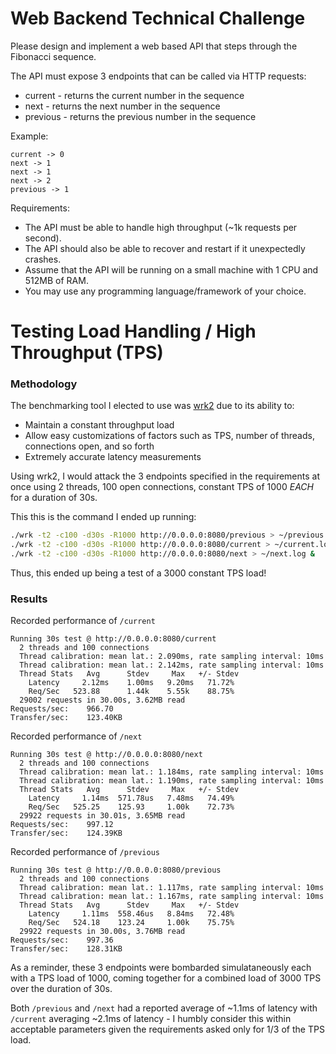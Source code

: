 Web Backend Technical Challenge
===============================
Please design and implement a web based API that steps through the Fibonacci sequence. 

The API must expose 3 endpoints that can be called via HTTP requests:
* current - returns the current number in the sequence
* next - returns the next number in the sequence
* previous - returns the previous number in the sequence

Example:
```
current -> 0
next -> 1
next -> 1
next -> 2
previous -> 1
```

Requirements:
* The API must be able to handle high throughput (~1k requests per second).
* The API should also be able to recover and restart if it unexpectedly crashes.
* Assume that the API will be running on a small machine with 1 CPU and 512MB of RAM.
* You may use any programming language/framework of your choice.



Testing Load Handling / High Throughput (TPS)
=============================================

### Methodology
The benchmarking tool I elected to use was [wrk2](https://github.com/giltene/wrk2) due to its ability to:
* Maintain a constant throughput load
* Allow easy customizations of factors such as TPS, number of threads, connections open, and so forth
* Extremely accurate latency measurements

Using wrk2, I would attack the 3 endpoints specified in the requirements at once using 2 threads, 100 open connections, constant TPS of 1000 *EACH* for a duration of 30s.

This this is the command I ended up running:

```bash
./wrk -t2 -c100 -d30s -R1000 http://0.0.0.0:8080/previous > ~/previous.log &
./wrk -t2 -c100 -d30s -R1000 http://0.0.0.0:8080/current > ~/current.log &
./wrk -t2 -c100 -d30s -R1000 http://0.0.0.0:8080/next > ~/next.log &
```

Thus, this ended up being a test of a 3000 constant TPS load!

### Results
Recorded performance of `/current`
```
Running 30s test @ http://0.0.0.0:8080/current
  2 threads and 100 connections
  Thread calibration: mean lat.: 2.090ms, rate sampling interval: 10ms
  Thread calibration: mean lat.: 2.142ms, rate sampling interval: 10ms
  Thread Stats   Avg      Stdev     Max   +/- Stdev
    Latency     2.12ms    1.00ms   9.20ms   71.72%
    Req/Sec   523.88      1.44k    5.55k    88.75%
  29002 requests in 30.00s, 3.62MB read
Requests/sec:    966.70
Transfer/sec:    123.40KB
```

Recorded performance of `/next`
```
Running 30s test @ http://0.0.0.0:8080/next
  2 threads and 100 connections
  Thread calibration: mean lat.: 1.184ms, rate sampling interval: 10ms
  Thread calibration: mean lat.: 1.190ms, rate sampling interval: 10ms
  Thread Stats   Avg      Stdev     Max   +/- Stdev
    Latency     1.14ms  571.78us   7.48ms   74.49%
    Req/Sec   525.25    125.93     1.00k    72.73%
  29922 requests in 30.01s, 3.65MB read
Requests/sec:    997.12
Transfer/sec:    124.39KB
```


Recorded performance of `/previous`
```
Running 30s test @ http://0.0.0.0:8080/previous
  2 threads and 100 connections
  Thread calibration: mean lat.: 1.117ms, rate sampling interval: 10ms
  Thread calibration: mean lat.: 1.167ms, rate sampling interval: 10ms
  Thread Stats   Avg      Stdev     Max   +/- Stdev
    Latency     1.11ms  558.46us   8.84ms   72.48%
    Req/Sec   524.18    123.24     1.00k    75.75%
  29922 requests in 30.00s, 3.76MB read
Requests/sec:    997.36
Transfer/sec:    128.31KB
```

As a reminder, these 3 endpoints were bombarded simulataneously each with a TPS load of 1000, coming together for a combined load of 3000 TPS over the duration of 30s.

Both `/previous` and `/next` had a reported average of ~1.1ms of latency with `/current` averaging ~2.1ms of latency - I humbly consider this within acceptable parameters given the requirements asked only for 1/3 of the TPS load.
